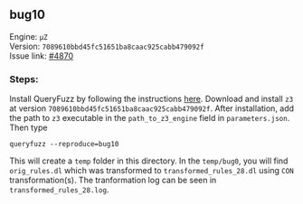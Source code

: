 ## bug10

Engine: `µZ`<br>
Version: `7089610bbd45fc51651ba8caac925cabb479092f`<br>
Issue link: [#4870](https://github.com/Z3Prover/z3/issues/4870)

### Steps:
Install QueryFuzz by following the instructions [here](https://github.com/Practical-Formal-Methods/queryFuzz).
Download and install `z3` at version `7089610bbd45fc51651ba8caac925cabb479092f`.
After installation, add the path to `z3` executable in the `path_to_z3_engine` field in `parameters.json`.
Then type

```
queryfuzz --reproduce=bug10
```

This will create a `temp` folder in this directory. In the `temp/bug0`, you will find 
`orig_rules.dl` which was transformed to `transformed_rules_28.dl` using `CON` transformation(s). 
The tranformation log can be seen in `transformed_rules_28.log`.
